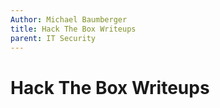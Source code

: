 ```yaml
---
Author: Michael Baumberger
title: Hack The Box Writeups
parent: IT Security
---
```


# Hack The Box Writeups